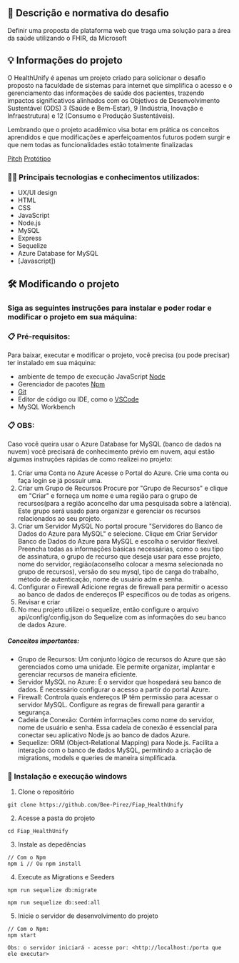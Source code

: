 ## 💭 Descrição e normativa do desafio

<p>Definir uma proposta de plataforma web que traga uma
solução para a área da saúde utilizando o FHIR, da Microsoft</p>

## 💡 Informações do projeto
<p>O HealthUnify é apenas um projeto criado para solicionar o desafio proposto na faculdade de sistemas para internet que simplifica o acesso e o gerenciamento das informações de saúde dos pacientes, trazendo impactos significativos alinhados com os Objetivos de Desenvolvimento Sustentável (ODS) 3 (Saúde e Bem-Estar), 9 (Indústria, Inovação e Infraestrutura) e 12 (Consumo e Produção Sustentáveis). </p>
<p>Lembrando que o projeto acadêmico visa botar em prática os conceitos aprendidos e que modificações e aperfeiçoamentos futuros podem surgir e que nem todas as funcionalidades estão totalmente finalizadas</p>

[Pitch](https://www.youtube.com/watch?v=fAmKjRlkFE0)
[Protótipo](https://www.figma.com/file/dlitQz3yASzQyDYcCwPMxh/HealthUnify?type=design&node-id=148%3A744&mode=design&t=irjfhqDwwDWi7LLj-1)


### 👨‍💻 Principais tecnologias e conhecimentos utilizados:

- UX/UI design
- HTML
- CSS
- JavaScript 
- Node.js 
- MySQL
- Express 
- Sequelize
- Azure Database for MySQL
- [Javascript])


## 🛠️ Modificando o projeto

### Siga as seguintes instruções para instalar e poder rodar e modificar o projeto em sua máquina:

### 📋 Pré-requisitos:

Para baixar, executar e modificar o projeto, você precisa (ou pode precisar) ter instalado em sua máquina: 
* ambiente de tempo de execução JavaScript [Node](https://nodejs.org/en/)
* Gerenciador de pacotes [Npm](https://nodejs.org/en/)
* [Git](https://git-scm.com/downloads)
* Editor de código ou IDE, como o [VSCode](https://code.visualstudio.com/Download)
* MySQL Workbench

### 📋 OBS:
Caso você queira usar o Azure Database for MySQL (banco de dados na nuvem) você precisará de conhecimento prévio em nuvem, aqui estão algumas instruções rápidas de como realizei no projeto: 
1. Criar uma Conta no Azure
Acesse o Portal do Azure.
Crie uma conta ou faça login se já possuir uma.
2. Criar um Grupo de Recursos
Procure por "Grupo de Recursos" e clique em "Criar" e forneça um nome e uma região para o grupo de recursos(para a região aconcelho dar uma pesquisada sobre a latência). Este grupo será usado para organizar e gerenciar os recursos relacionados ao seu projeto.
3. Criar um Servidor MySQL
No portal procure "Servidores do Banco de Dados do Azure para MySQL" e selecione.
Clique em Criar Servidor Banco de Dados do Azure para MySQL e escolha o servidor flexível.
Preencha todas as informações básicas necessárias, como o seu tipo de assinatura, o grupo de recurso que deseja usar para esse projeto, nome do servidor, região(aconselho colocar a mesma selecionada no grupo de recursos), versão do seu mysql, tipo de carga do trabalho, método de autenticação, nome de usuário adm e senha.
4. Configurar o Firewall
Adicione regras de firewall para permitir o acesso ao banco de dados de endereços IP específicos ou de todas as origens.
5. Revisar e criar
6. No meu projeto utilizei o sequelize, então configure o arquivo api/config/config.json do Sequelize com as informações do seu banco de dados Azure.

##### Conceitos importantes:
- Grupo de Recursos: Um conjunto lógico de recursos do Azure que são gerenciados como uma unidade. Ele permite organizar, implantar e gerenciar recursos de maneira eficiente.
- Servidor MySQL no Azure: É o servidor que hospedará seu banco de dados. É necessário configurar o acesso a partir do portal Azure.
- Firewall: Controla quais endereços IP têm permissão para acessar o servidor MySQL. Configure as regras de firewall para garantir a segurança.
- Cadeia de Conexão: Contém informações como nome do servidor, nome de usuário e senha. Essa cadeia de conexão é essencial para conectar seu aplicativo Node.js ao banco de dados Azure.
- Sequelize: ORM (Object-Relational Mapping) para Node.js. Facilita a interação com o banco de dados MySQL, permitindo a criação de migrations, models e queries de maneira simplificada.


### 🔧 Instalação e execução windows

1. Clone o repositório
```
git clone https://github.com/Bee-Pirez/Fiap_HealthUnify
```
2. Acesse a pasta do projeto
```
cd Fiap_HealthUnify
```
3. Instale as depedências
```
// Com o Npm
npm i // Ou npm install

```
4. Execute as Migrations e Seeders
```
npm run sequelize db:migrate
```
```
npm run sequelize db:seed:all
```
5. Inicie o servidor de desenvolvimento do projeto
```
// Com o Npm:
npm start

Obs: o servidor iniciará - acesse por: <http://localhost:/porta que ele executar>